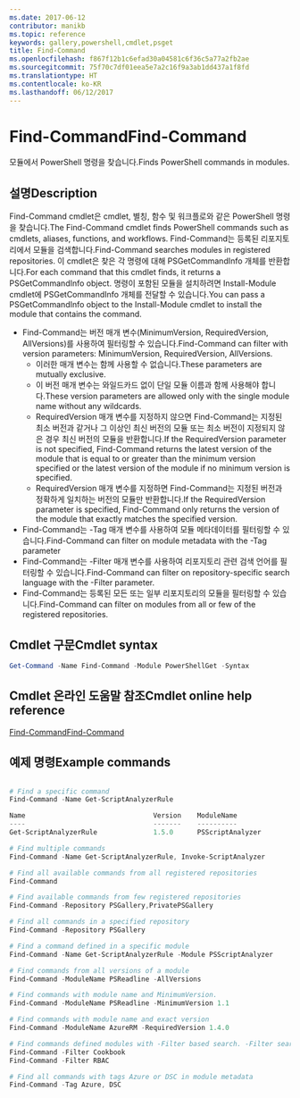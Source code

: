 ```yaml
---
ms.date: 2017-06-12
contributor: manikb
ms.topic: reference
keywords: gallery,powershell,cmdlet,psget
title: Find-Command
ms.openlocfilehash: f867f12b1c6efad30a04581c6f36c5a77a2fb2ae
ms.sourcegitcommit: 75f70c7df01eea5e7a2c16f9a3ab1dd437a1f8fd
ms.translationtype: HT
ms.contentlocale: ko-KR
ms.lasthandoff: 06/12/2017
---
```

# <a name="find-command"></a><span data-ttu-id="58390-103">Find-Command</span><span class="sxs-lookup"><span data-stu-id="58390-103">Find-Command</span></span>

<span data-ttu-id="58390-104">모듈에서 PowerShell 명령을 찾습니다.</span><span class="sxs-lookup"><span data-stu-id="58390-104">Finds PowerShell commands in modules.</span></span>

## <a name="description"></a><span data-ttu-id="58390-105">설명</span><span class="sxs-lookup"><span data-stu-id="58390-105">Description</span></span>
<span data-ttu-id="58390-106">Find-Command cmdlet은 cmdlet, 별칭, 함수 및 워크플로와 같은 PowerShell 명령을 찾습니다.</span><span class="sxs-lookup"><span data-stu-id="58390-106">The Find-Command cmdlet finds PowerShell commands such as cmdlets, aliases, functions, and workflows.</span></span> <span data-ttu-id="58390-107">Find-Command는 등록된 리포지토리에서 모듈을 검색합니다.</span><span class="sxs-lookup"><span data-stu-id="58390-107">Find-Command searches modules in registered repositories.</span></span>
<span data-ttu-id="58390-108">이 cmdlet은 찾은 각 명령에 대해 PSGetCommandInfo 개체를 반환합니다.</span><span class="sxs-lookup"><span data-stu-id="58390-108">For each command that this cmdlet finds, it returns a PSGetCommandInfo object.</span></span> <span data-ttu-id="58390-109">명령이 포함된 모듈을 설치하려면 Install-Module cmdlet에 PSGetCommandInfo 개체를 전달할 수 있습니다.</span><span class="sxs-lookup"><span data-stu-id="58390-109">You can pass a PSGetCommandInfo object to the Install-Module cmdlet to install the module that contains the command.</span></span>

- <span data-ttu-id="58390-110">Find-Command는 버전 매개 변수(MinimumVersion, RequiredVersion, AllVersions)를 사용하여 필터링할 수 있습니다.</span><span class="sxs-lookup"><span data-stu-id="58390-110">Find-Command can filter with version parameters: MinimumVersion, RequiredVersion, AllVersions.</span></span>
  - <span data-ttu-id="58390-111">이러한 매개 변수는 함께 사용할 수 없습니다.</span><span class="sxs-lookup"><span data-stu-id="58390-111">These parameters are mutually exclusive.</span></span>
  - <span data-ttu-id="58390-112">이 버전 매개 변수는 와일드카드 없이 단일 모듈 이름과 함께 사용해야 합니다.</span><span class="sxs-lookup"><span data-stu-id="58390-112">These version parameters are allowed only with the single module name without any wildcards.</span></span>
  - <span data-ttu-id="58390-113">RequiredVersion 매개 변수를 지정하지 않으면 Find-Command는 지정된 최소 버전과 같거나 그 이상인 최신 버전의 모듈 또는 최소 버전이 지정되지 않은 경우 최신 버전의 모듈을 반환합니다.</span><span class="sxs-lookup"><span data-stu-id="58390-113">If the RequiredVersion parameter is not specified, Find-Command returns the latest version of the module that is equal to or greater than the minimum version specified or the latest version of the module if no minimum version is specified.</span></span>
  - <span data-ttu-id="58390-114">RequiredVersion 매개 변수를 지정하면 Find-Command는 지정된 버전과 정확하게 일치하는 버전의 모듈만 반환합니다.</span><span class="sxs-lookup"><span data-stu-id="58390-114">If the RequiredVersion parameter is specified, Find-Command only returns the version of the module that exactly matches the specified version.</span></span>
- <span data-ttu-id="58390-115">Find-Command는 -Tag 매개 변수를 사용하여 모듈 메타데이터를 필터링할 수 있습니다.</span><span class="sxs-lookup"><span data-stu-id="58390-115">Find-Command can filter on module metadata with the -Tag parameter</span></span>
- <span data-ttu-id="58390-116">Find-Command는 -Filter 매개 변수를 사용하여 리포지토리 관련 검색 언어를 필터링할 수 있습니다.</span><span class="sxs-lookup"><span data-stu-id="58390-116">Find-Command can filter on repository-specific search language with the -Filter parameter.</span></span>
- <span data-ttu-id="58390-117">Find-Command는 등록된 모든 또는 일부 리포지토리의 모듈을 필터링할 수 있습니다.</span><span class="sxs-lookup"><span data-stu-id="58390-117">Find-Command can filter on modules from all or few of the registered repositories.</span></span>

## <a name="cmdlet-syntax"></a><span data-ttu-id="58390-118">Cmdlet 구문</span><span class="sxs-lookup"><span data-stu-id="58390-118">Cmdlet syntax</span></span>
```powershell
Get-Command -Name Find-Command -Module PowerShellGet -Syntax
```

## <a name="cmdlet-online-help-reference"></a><span data-ttu-id="58390-119">Cmdlet 온라인 도움말 참조</span><span class="sxs-lookup"><span data-stu-id="58390-119">Cmdlet online help reference</span></span>

[<span data-ttu-id="58390-120">Find-Command</span><span class="sxs-lookup"><span data-stu-id="58390-120">Find-Command</span></span>](http://go.microsoft.com/fwlink/?LinkId=733636)

## <a name="example-commands"></a><span data-ttu-id="58390-121">예제 명령</span><span class="sxs-lookup"><span data-stu-id="58390-121">Example commands</span></span>
```powershell

# Find a specific command
Find-Command -Name Get-ScriptAnalyzerRule

Name                                Version    ModuleName                          Repository
----                                -------    ----------                          ----------
Get-ScriptAnalyzerRule              1.5.0      PSScriptAnalyzer                    PSGallery

# Find multiple commands
Find-Command -Name Get-ScriptAnalyzerRule, Invoke-ScriptAnalyzer

# Find all available commands from all registered repositories
Find-Command

# Find available commands from few registered repositories
Find-Command -Repository PSGallery,PrivatePSGallery

# Find all commands in a specified repository
Find-Command -Repository PSGallery

# Find a command defined in a specific module
Find-Command -Name Get-ScriptAnalyzerRule -Module PSScriptAnalyzer

# Find commands from all versions of a module
Find-Command -ModuleName PSReadline -AllVersions

# Find commands with module name and MinimumVersion.
Find-Command -ModuleName PSReadline -MinimumVersion 1.1

# Find commands with module name and exact version
Find-Command -ModuleName AzureRM -RequiredVersion 1.4.0

# Find commands defined modules with -Filter based search. -Filter searches in description and module names
Find-Command -Filter Cookbook
Find-Command -Filter RBAC

# Find all commands with tags Azure or DSC in module metadata
Find-Command -Tag Azure, DSC

```

